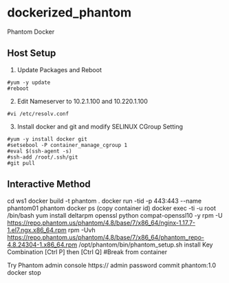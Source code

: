 # dockerized_phantom
Phantom Docker

## Host Setup 
1.  Update Packages and Reboot
```
#yum -y update
#reboot
```
2.  Edit Nameserver to 10.2.1.100 and 10.220.1.100
```
#vi /etc/resolv.conf
```  
3.  Install docker and git and modify SELINUX CGroup Setting
```
#yum -y install docker git
#setsebool -P container_manage_cgroup 1
#eval $(ssh-agent -s)
#ssh-add /root/.ssh/git
#git pull 
```

## Interactive Method

cd ws1
docker build -t phantom .
docker run -tid -p 443:443 --name phantom01 phantom
docker ps (copy container id)
docker exec -ti -u root <containerid> /bin/bash
yum install deltarpm openssl python compat-openssl10 -y
rpm -U https://repo.phantom.us/phantom/4.8/base/7/x86_64/nginx-1.17.7-1.el7.ngx.x86_64.rpm
rpm -Uvh https://repo.phantom.us/phantom/4.8/base/7/x86_64/phantom_repo-4.8.24304-1.x86_64.rpm
/opt/phantom/bin/phantom_setup.sh install
Key Combination [Ctrl P] then [Ctrl Q]     #Break from container

Try Phantom admin console https://<ip>  admin password
commit <containerid> phantom:1.0
docker stop <containterid>
